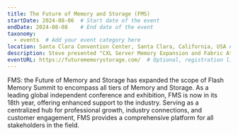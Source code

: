 ```yaml
---
title: The Future of Memory and Storage (FMS) 
startDate: 2024-08-06  # Start date of the event
endDate: 2024-08-08    # End date of the event
taxonomy:
  - events  # Add your event category here
location: Santa Clara Convention Center, Santa Clara, California, USA # Optional
description: Steve presented "CXL Server Memory Expansion and Fabric Attached Memory" discussing the innovation of CXL for critical use cases in the Enterprise. 
eventURL: https://futurememorystorage.com/  # Optional, registration link, etc.
---
```


FMS: the Future of Memory and Storage has expanded the scope of Flash Memory Summit to encompass all tiers of Memory and Storage. As a leading global independent conference and exhibition, FMS is now in its 18th year, offering enhanced support to the industry. Serving as a centralized hub for professional growth, industry connections, and customer engagement, FMS provides a comprehensive platform for all stakeholders in the field.
